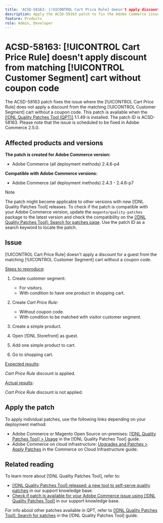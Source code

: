 ```yaml
---
title: 'ACSD-58163: [!UICONTROL Cart Price Rule] doesn't apply discount from matching [!UICONTROL Customer Segment] cart without coupon code'
description: Apply the ACSD-58163 patch to fix the Adobe Commerce issue where the [!UICONTROL Cart Price Rule] doesn't apply a discount for a guest from the matching [!UICONTROL Customer Segment] cart without a coupon code.
feature: Products
role: Admin, Developer
---
```


# ACSD-58163: [!UICONTROL Cart Price Rule] doesn't apply discount from matching [!UICONTROL Customer Segment] cart without coupon code

The ACSD-58163 patch fixes the issue where the [!UICONTROL Cart Price Rule] does not apply a discount from the matching [!UICONTROL Customer Segment] cart without a coupon code. This patch is available when the [[!DNL Quality Patches Tool (QPT)]](/help/announcements/adobe-commerce-announcements/magento-quality-patches-released-new-tool-to-self-serve-quality-patches.md) 1.1.49 is installed. The patch ID is ACSD-58163. Please note that the issue is scheduled to be fixed in Adobe Commerce 2.5.0.

## Affected products and versions

**The patch is created for Adobe Commerce version:**

* Adobe Commerce (all deployment methods) 2.4.6-p4

**Compatible with Adobe Commerce versions:**

* Adobe Commerce (all deployment methods) 2.4.3 - 2.4.6-p7

>[!NOTE]
>
>The patch might become applicable to other versions with new [!DNL Quality Patches Tool] releases. To check if the patch is compatible with your Adobe Commerce version, update the `magento/quality-patches` package to the latest version and check the compatibility on the [[!DNL Quality Patches Tool]: Search for patches page](https://experienceleague.adobe.com/tools/commerce-quality-patches/index.html). Use the patch ID as a search keyword to locate the patch.

## Issue

[!UICONTROL Cart Price Rule] doesn't apply a discount for a guest from the matching [!UICONTROL Customer Segment] cart without a coupon code.

<u>Steps to reproduce</u>:

1. Create customer segment:
   * For visitors.
   * With condition to have one product in shopping cart.

1. Create *Cart Price Rule*: 
   * Without coupon code.
   * With condition to be matched with visitor customer segment.
  
1. Create a simple product.
1. Open [!DNL Storefront] as guest.
1. Add one simple product to cart.
1. Go to shopping cart.

<u>Expected results</u>:

*Cart Price Rule* discount is applied.

<u>Actual results</u>:

*Cart Price Rule* discount is not applied.

## Apply the patch

To apply individual patches, use the following links depending on your deployment method:

* Adobe Commerce or Magento Open Source on-premises: [[!DNL Quality Patches Tool] > Usage](https://experienceleague.adobe.com/docs/commerce-operations/tools/quality-patches-tool/usage.html) in the [!DNL Quality Patches Tool] guide.
* Adobe Commerce on cloud infrastructure: [Upgrades and Patches > Apply Patches](https://experienceleague.adobe.com/docs/commerce-cloud-service/user-guide/develop/upgrade/apply-patches.html) in the Commerce on Cloud Infrastructure guide.

## Related reading

To learn more about [!DNL Quality Patches Tool], refer to:

* [[!DNL Quality Patches Tool] released: a new tool to self-serve quality patches](/help/announcements/adobe-commerce-announcements/magento-quality-patches-released-new-tool-to-self-serve-quality-patches.md) in our support knowledge base.
* [Check if patch is available for your Adobe Commerce issue using [!DNL Quality Patches Tool]](/help/support-tools/patches-available-in-qpt-tool/check-patch-for-magento-issue-with-magento-quality-patches.md) in our support knowledge base.

For info about other patches available in QPT, refer to [[!DNL Quality Patches Tool]: Search for patches](https://experienceleague.adobe.com/tools/commerce-quality-patches/index.html) in the [!DNL Quality Patches Tool] guide.
